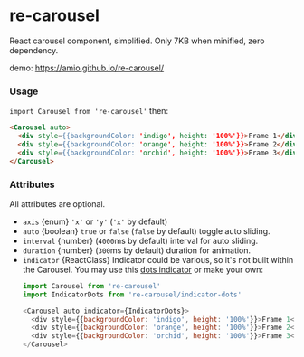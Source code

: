 # re-carousel

React carousel component, simplified. Only 7KB when minified, zero dependency.

demo: https://amio.github.io/re-carousel/

### Usage

`import Carousel from 're-carousel'` then:

```html
<Carousel auto>
  <div style={{backgroundColor: 'indigo', height: '100%'}}>Frame 1</div>
  <div style={{backgroundColor: 'orange', height: '100%'}}>Frame 2</div>
  <div style={{backgroundColor: 'orchid', height: '100%'}}>Frame 3</div>
</Carousel>
```

### Attributes

All attributes are optional.

- `axis` {enum} `'x'` or `'y'` (`'x'` by default)
- `auto` {boolean} `true` or `false` (`false` by default) toggle auto sliding.
- `interval` {number} (`4000`ms by default) interval for auto sliding.
- `duration` {number} (`300`ms by default) duration for animation.
- `indicator` {ReactClass} Indicator could be various, so it's not built within the Carousel. You may use this [dots indicator](src/indicator-dots.js) or make your own:
  ```javascript
  import Carousel from 're-carousel'
  import IndicatorDots from 're-carousel/indicator-dots'

  <Carousel auto indicator={IndicatorDots}>
    <div style={{backgroundColor: 'indigo', height: '100%'}}>Frame 1</div>
    <div style={{backgroundColor: 'orange', height: '100%'}}>Frame 2</div>
    <div style={{backgroundColor: 'orchid', height: '100%'}}>Frame 3</div>
  </Carousel>
  ```
